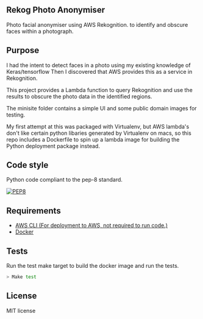 ## Rekog Photo Anonymiser
Photo facial anonymiser using AWS Rekognition. to identify and obscure faces within a photograph.

## Purpose
I had the intent to detect faces in a photo using my existing knowledge of Keras/tensorflow
Then I discovered that AWS provides this as a service in Rekognition.

This project provides a Lambda function to query Rekognition and use the results to obscure the photo data in the identified regions.

The minisite folder contains a simple UI and some public domain images for testing.

My first attempt at this was packaged with Virtualenv, but AWS lambda's don't like certain python libaries generated by Virtualenv on macs, so this repo includes a Dockerfile to spin up a lambda image for building the Python deployment package instead.

## Code style
Python code compliant to the pep-8 standard.

[![PEP8](https://img.shields.io/badge/code%20style-pep8-orange.svg)](https://www.python.org/dev/peps/pep-0008/)
 
## Requirements

* [AWS CLI (For deployment to AWS, not required to run code.)](https://aws.amazon.com/cli/)
* [Docker](https://www.docker.com/community-edition)

## Tests
Run the test make target to build the docker image and run the tests.
```bash
> Make test
```
## License
MIT license